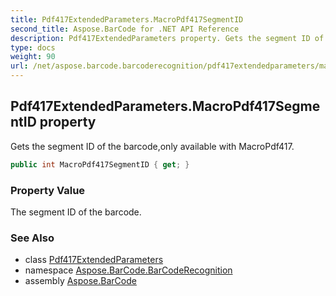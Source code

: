 ```yaml
---
title: Pdf417ExtendedParameters.MacroPdf417SegmentID
second_title: Aspose.BarCode for .NET API Reference
description: Pdf417ExtendedParameters property. Gets the segment ID of the barcodeonly available with MacroPdf417
type: docs
weight: 90
url: /net/aspose.barcode.barcoderecognition/pdf417extendedparameters/macropdf417segmentid/
---
```

## Pdf417ExtendedParameters.MacroPdf417SegmentID property

Gets the segment ID of the barcode,only available with MacroPdf417.

```csharp
public int MacroPdf417SegmentID { get; }
```

### Property Value

The segment ID of the barcode.

### See Also

* class [Pdf417ExtendedParameters](../)
* namespace [Aspose.BarCode.BarCodeRecognition](../../../aspose.barcode.barcoderecognition/)
* assembly [Aspose.BarCode](../../../)



